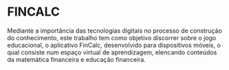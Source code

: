 # FINCALC

Mediante a importância das tecnologias digitais no processo de construção do conhecimento, este trabalho tem como objetivo discorrer sobre o jogo educacional, o aplicativo FinCalc, desenvolvido para dispositivos móveis, o qual consiste num espaço virtual de aprendizagem, elencando conteúdos da matemática financeira e educação financeira.
